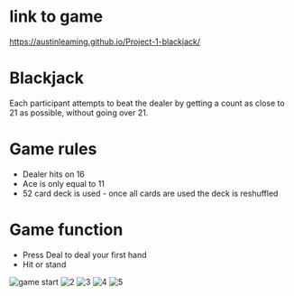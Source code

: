 # link to game
https://austinleaming.github.io/Project-1-blackjack/

# Blackjack
Each participant attempts to beat the dealer by getting a count as close to 21 as possible, without going over 21.

# Game rules 
- Dealer hits on 16
- Ace is only equal to 11
- 52 card deck is used - once all cards are used the deck is reshuffled

# Game function
- Press Deal to deal your first hand
- Hit or stand

![game start](https://i.imgur.com/GcW90tr.png)
![2](https://i.imgur.com/E4s9oOn.png)
![3](https://i.imgur.com/ScRDyVt.png)
![4](https://i.imgur.com/XlyRlFH.png)
![5](https://i.imgur.com/CfoJAbm.png)
